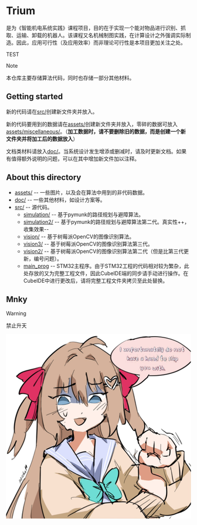 # Trium

是为《智能机电系统实践》课程项目，目的在于实现一个能对物品进行识别、抓取、运输、卸载的机器人。该课程又名机械制图实践，在计算设计之外强调实际制造。因此，应用可行性（及应用效率）而非理论可行性是本项目更加关注之处。

TEST

> [!NOTE]
> 本仓库主要存储算法代码，同时也存储一部分其他材料。

## Getting started

新的代码请在[src/](src/)创建新文件夹并放入。

新的代码要用到的数据请在[assets/](assets/)创建新文件夹并放入，零碎的数据可放入[assets/miscellaneous/](assets/miscellaneous/)。（**加工数据时，请不要删除旧的数据，而是创建一个新文件夹并将加工后的数据放入**）

文档类材料请放入[doc/](doc/)。当系统设计发生增添或删减时，请及时更新文档。如果有值得额外说明的问题，可以在其中增加新文件加以注释。

## About this directory

- [assets/](assets/) -- 一些图片，以及会在算法中用到的非代码数据。
- [doc/](doc/) -- 一些其他材料，如设计方案等。
- [src/](src/) -- 源代码。
  - [simulation/](src/simulation/) -- 基于pymunk的路径规划与避障算法。
  - [simulation2/](src/simulation2/) -- 基于pymunk的路径规划与避障算法第二代。真实性++，收集效果--
  - [vision/](src/vision/) -- 基于树莓派OpenCV的图像识别算法。
  - [vision3/](src/vision3/) -- 基于树莓派OpenCV的图像识别算法第三代。
  - [vision2/](src/vision2/) -- 基于树莓派OpenCV的图像识别算法第二代（但是比第三代更新，编号问题）。
  - [main_prog](src/main_prog) -- STM32主程序。由于STM32工程的代码相对较为繁杂，此处存放的又为完整工程文件，因此CubeIDE端的同步请手动进行操作。在CubeIDE中进行更改后，请将完整工程文件夹拷贝至此处替换。

## Mnky

> [!WARNING]
> 禁止升天

![Mnky](assets/miscellaneous/justice.jpg)
